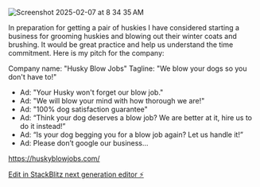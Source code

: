 
![Screenshot 2025-02-07 at 8 34 35 AM](https://github.com/user-attachments/assets/37caee9b-c061-4026-992a-33bf713acce5)

In preparation for getting a pair of huskies I have considered starting a business for grooming huskies and blowing out their winter coats and brushing. It would be great practice and help us understand the time commitment. Here is my pitch for the company:

Company name: "Husky Blow Jobs"
Tagline: "We blow your dogs so you don't have to!"

- Ad: "Your Husky won't forget our blow job."
- Ad: "We will blow your mind with how thorough we are!"
- Ad: "100% dog satisfaction guarantee"
- Ad: “Think your dog deserves a blow job? We are better at it, hire us to do it instead!”
- Ad: “Is your dog begging you for a blow job again? Let us handle it!”
- Ad: Please don’t google our business…

https://huskyblowjobs.com/


[Edit in StackBlitz next generation editor ⚡️](https://stackblitz.com/~/github.com/MichaelJHTaggart/huskyblowjobs)
